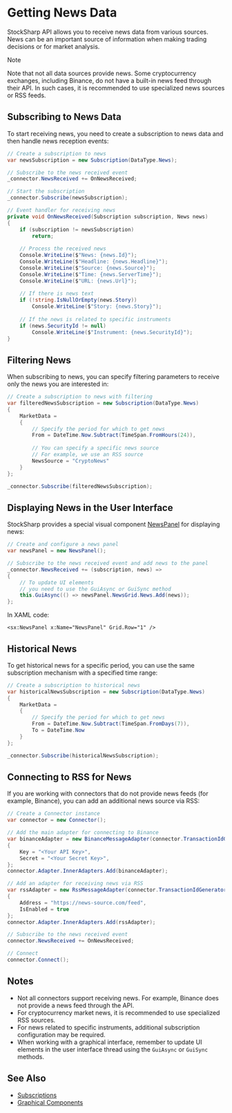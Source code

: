 # Getting News Data

StockSharp API allows you to receive news data from various sources. News can be an important source of information when making trading decisions or for market analysis.

> [!NOTE]
> Note that not all data sources provide news. Some cryptocurrency exchanges, including Binance, do not have a built-in news feed through their API. In such cases, it is recommended to use specialized news sources or RSS feeds.

## Subscribing to News Data

To start receiving news, you need to create a subscription to news data and then handle news reception events:

```cs
// Create a subscription to news
var newsSubscription = new Subscription(DataType.News);

// Subscribe to the news received event
_connector.NewsReceived += OnNewsReceived;

// Start the subscription
_connector.Subscribe(newsSubscription);

// Event handler for receiving news
private void OnNewsReceived(Subscription subscription, News news)
{
	if (subscription != newsSubscription)
		return;
		
	// Process the received news
	Console.WriteLine($"News: {news.Id}");
	Console.WriteLine($"Headline: {news.Headline}");
	Console.WriteLine($"Source: {news.Source}");
	Console.WriteLine($"Time: {news.ServerTime}");
	Console.WriteLine($"URL: {news.Url}");
	
	// If there is news text
	if (!string.IsNullOrEmpty(news.Story))
		Console.WriteLine($"Story: {news.Story}");
	
	// If the news is related to specific instruments
	if (news.SecurityId != null)
		Console.WriteLine($"Instrument: {news.SecurityId}");
}
```

## Filtering News

When subscribing to news, you can specify filtering parameters to receive only the news you are interested in:

```cs
// Create a subscription to news with filtering
var filteredNewsSubscription = new Subscription(DataType.News)
{
	MarketData = 
	{
		// Specify the period for which to get news
		From = DateTime.Now.Subtract(TimeSpan.FromHours(24)),
		
		// You can specify a specific news source
		// For example, we use an RSS source
		NewsSource = "CryptoNews"
	}
};

_connector.Subscribe(filteredNewsSubscription);
```

## Displaying News in the User Interface

StockSharp provides a special visual component [NewsPanel](xref:StockSharp.Xaml.NewsPanel) for displaying news:

```cs
// Create and configure a news panel
var newsPanel = new NewsPanel();

// Subscribe to the news received event and add news to the panel
_connector.NewsReceived += (subscription, news) => 
{
	// To update UI elements
	// you need to use the GuiAsync or GuiSync method
	this.GuiAsync(() => newsPanel.NewsGrid.News.Add(news));
};
```

In XAML code:

```xaml
<sx:NewsPanel x:Name="NewsPanel" Grid.Row="1" />
```

## Historical News

To get historical news for a specific period, you can use the same subscription mechanism with a specified time range:

```cs
// Create a subscription to historical news
var historicalNewsSubscription = new Subscription(DataType.News)
{
	MarketData = 
	{
		// Specify the period for which to get news
		From = DateTime.Now.Subtract(TimeSpan.FromDays(7)),
		To = DateTime.Now
	}
};

_connector.Subscribe(historicalNewsSubscription);
```

## Connecting to RSS for News

If you are working with connectors that do not provide news feeds (for example, Binance), you can add an additional news source via RSS:

```cs
// Create a Connector instance
var connector = new Connector();

// Add the main adapter for connecting to Binance
var binanceAdapter = new BinanceMessageAdapter(connector.TransactionIdGenerator)
{
	Key = "<Your API Key>",
	Secret = "<Your Secret Key>",
};
connector.Adapter.InnerAdapters.Add(binanceAdapter);

// Add an adapter for receiving news via RSS
var rssAdapter = new RssMessageAdapter(connector.TransactionIdGenerator)
{
	Address = "https://news-source.com/feed",
	IsEnabled = true
};
connector.Adapter.InnerAdapters.Add(rssAdapter);

// Subscribe to the news received event
connector.NewsReceived += OnNewsReceived;

// Connect
connector.Connect();
```

## Notes

- Not all connectors support receiving news. For example, Binance does not provide a news feed through the API.
- For cryptocurrency market news, it is recommended to use specialized RSS sources.
- For news related to specific instruments, additional subscription configuration may be required.
- When working with a graphical interface, remember to update UI elements in the user interface thread using the `GuiAsync` or `GuiSync` methods.

## See Also

- [Subscriptions](subscriptions.md)
- [Graphical Components](../graphical_user_interface.md)
